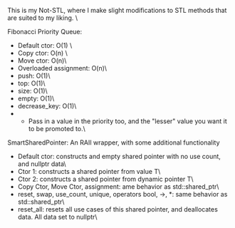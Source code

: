 This is my Not-STL, where I make slight modifications to STL methods that are suited to my liking. \

Fibonacci Priority Queue:
- Default ctor: O(1) \
- Copy ctor: O(n) \
- Move ctor: O(n)\
- Overloaded assignment: O(n)\
- push: O(1)\
- top: O(1)\
- size: O(1)\
- empty: O(1)\
- decrease_key: O(1)\
- - Pass in a value in the priority too, and the "lesser" value you want it to be promoted to.\


SmartSharedPointer: An RAII wrapper, with some additional functionality
- Default ctor: constructs and empty shared pointer with no use count, and nullptr data\
- Ctor 1: constructs a shared pointer from value T\
- Ctor 2: constructs a shared pointer from dynamic pointer T\
- Copy Ctor, Move Ctor, assignment: ame behavior as std::shared_ptr\
- reset, swap, use_count, unique, operators bool, ->, *: same behavior as std::shared_ptr\
- reset_all: resets all use cases of this shared pointer, and deallocates data. All data set to nullptr\
